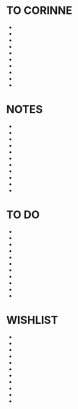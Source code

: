 # TO CORINNE
-
-
-
-
-
-
-
-
-
-

# NOTES
-
-
-
-
-
-
-
-
-
-
-

# TO DO
-
-
-
-
-
-
-
-
-
-
-

# WISHLIST
-
-
-
-
-
-
-
-
-
-
-
